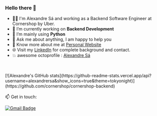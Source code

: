 ### Hello there 👋

- 👨‍💻 I'm Alexandre Sá and working as a Backend Software Engineer at Cornershop by Uber.
- 🔭 I’m currently working on  **Backend Development**
- 🌱 I’m mainly using **Python**
- 💬 Ask me about anything, I am happy to help you
- 👨 Know more about me at [Personal Website](https://www.alexandrersa.eti.br) 
- 🌐 Visit my [LinkedIn](https://www.linkedin.com/in/alexandrersa) for complete background and contact.
- :boom: awesome octoprofile : [Alexandre Sá](https://octoprofile.vercel.app/user?id=alexandrersa)

<br />
<br />
[![Alexandre's GitHub stats](https://github-readme-stats.vercel.app/api?username=alexandrersa&show_icons=true&theme=tokyonight)](https://github.com/cornershop/cornershop-backend)
<br />
<br />
📫 Get in touch:

[![Gmail Badge](https://img.shields.io/badge/Gmail-D14836?style=for-the-badge&logo=gmail&logoColor=white)](mailto:aleh.ufs@gmail.com)
